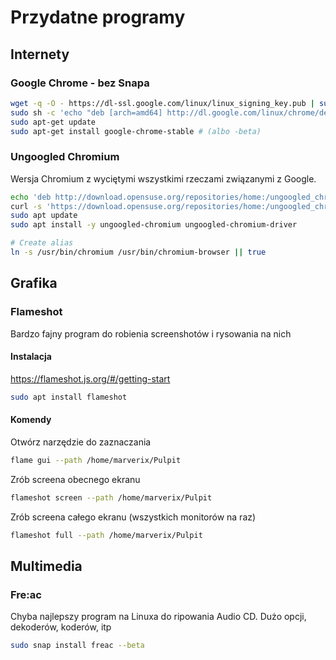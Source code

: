 # Przydatne programy

## Internety

### Google Chrome - bez Snapa

```sh
wget -q -O - https://dl-ssl.google.com/linux/linux_signing_key.pub | sudo apt-key add -
sudo sh -c 'echo "deb [arch=amd64] http://dl.google.com/linux/chrome/deb/ stable main" >> /etc/apt/sources.list.d/google.list'
sudo apt-get update
sudo apt-get install google-chrome-stable # (albo -beta)
```

### Ungoogled Chromium

Wersja Chromium z wyciętymi wszystkimi rzeczami związanymi z Google.

```sh
echo 'deb http://download.opensuse.org/repositories/home:/ungoogled_chromium/Ubuntu_Focal/ /' | sudo tee /etc/apt/sources.list.d/home-ungoogled_chromium.list > /dev/null
curl -s 'https://download.opensuse.org/repositories/home:/ungoogled_chromium/Ubuntu_Focal/Release.key' | gpg --dearmor | sudo tee /etc/apt/trusted.gpg.d/home-ungoogled_chromium.gpg > /dev/null
sudo apt update
sudo apt install -y ungoogled-chromium ungoogled-chromium-driver

# Create alias
ln -s /usr/bin/chromium /usr/bin/chromium-browser || true
```

## Grafika

### Flameshot

Bardzo fajny program do robienia screenshotów i rysowania na nich

#### Instalacja

https://flameshot.js.org/#/getting-start

```sh
sudo apt install flameshot
```

#### Komendy

Otwórz narzędzie do zaznaczania

```sh
flame gui --path /home/marverix/Pulpit
```

Zrób screena obecnego ekranu

```sh
flameshot screen --path /home/marverix/Pulpit
```

Zrób screena całego ekranu (wszystkich monitorów na raz)

```sh
flameshot full --path /home/marverix/Pulpit
```

## Multimedia

### Fre:ac

Chyba najlepszy program na Linuxa do ripowania Audio CD. Dużo opcji, dekoderów, koderów, itp

```sh
sudo snap install freac --beta
```
